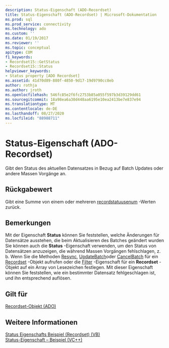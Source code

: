 ```yaml
---
description: Status-Eigenschaft (ADO-Recordset)
title: Status-Eigenschaft (ADO-Recordset) | Microsoft-Dokumentation
ms.prod: sql
ms.prod_service: connectivity
ms.technology: ado
ms.custom: ''
ms.date: 01/19/2017
ms.reviewer: ''
ms.topic: conceptual
apitype: COM
f1_keywords:
- Recordset15::GetStatus
- Recordset15::Status
helpviewer_keywords:
- Status property [ADO Recordset]
ms.assetid: 41d70d89-880f-4850-9d17-19d9790cc8eb
author: rothja
ms.author: jroth
ms.openlocfilehash: 546fc85e2f6fc2753b85a055f597b3d39129dd61
ms.sourcegitcommit: 18a98ea6a30d448aa6195e10ea2413be7e837e94
ms.translationtype: MT
ms.contentlocale: de-DE
ms.lasthandoff: 08/27/2020
ms.locfileid: "88988711"
---
```

# <a name="status-property-ado-recordset"></a>Status-Eigenschaft (ADO-Recordset)
Gibt den Status des aktuellen Datensatzes in Bezug auf Batch Updates oder andere Massen Vorgänge an.  
  
## <a name="return-value"></a>Rückgabewert  
 Gibt eine Summe von einem oder mehreren [recordstatuusenum](./recordstatusenum.md) -Werten zurück.  
  
## <a name="remarks"></a>Bemerkungen  
 Mit der Eigenschaft **Status** können Sie feststellen, welche Änderungen für Datensätze ausstehen, die beim Aktualisieren des Batches geändert wurden Sie können auch die **Status** -Eigenschaft verwenden, um den Status von Datensätzen anzuzeigen, die während Massen Vorgängen fehlschlagen, z. b. Wenn Sie die Methoden [Resync](./resync-method.md), [UpdateBatch](./updatebatch-method.md)oder [CancelBatch](./cancelbatch-method-ado.md) für ein [Recordset](./recordset-object-ado.md) -Objekt aufrufen oder die [Filter](./filter-property.md) -Eigenschaft für ein **Recordset** -Objekt auf ein Array von Lesezeichen festlegen. Mit dieser Eigenschaft können Sie feststellen, wie ein bestimmter Datensatz fehlgeschlagen ist, und ihn entsprechend auflösen.  
  
## <a name="applies-to"></a>Gilt für  
 [Recordset-Objekt (ADO)](./recordset-object-ado.md)  
  
## <a name="see-also"></a>Weitere Informationen  
 [Status Eigenschafts Beispiel (Recordset) (VB)](./status-property-example-recordset-vb.md)   
 [Status-Eigenschaft – Beispiel (VC++)](./status-property-example-vc.md)